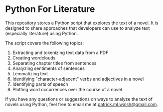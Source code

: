 # Python For Literature

This repository stores a Python script that explores the text of a novel. It is designed to share approaches that developers can use to analyze text (especially literature) using Python. 

The script covers the following topics:
1. Extracting and tokenizing text data from a PDF
2. Creating wordclouds
3. Separating chapter titles from sentences
4. Analyzing sentiments of sentences
5. Lemmatizing text
6. Identifying "character-adjacent" verbs and adjectives in a novel
7. Identifying parts of speech
8. Plotting word occurrences over the course of a novel

If you have any questions or suggestions on ways to analyze the text of novels using Python, feel free to email me at patrick.ml.walsh@gmail.com.
